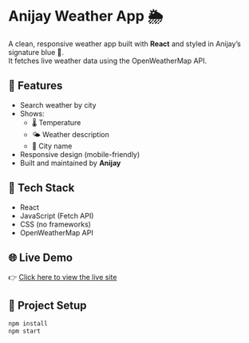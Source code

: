 # Anijay Weather App 🌦️

A clean, responsive weather app built with **React** and styled in Anijay’s signature blue 💙.  
It fetches live weather data using the OpenWeatherMap API.

## 🔧 Features

- Search weather by city
- Shows:
  - 🌡️ Temperature
  - 🌤️ Weather description
  - 📍 City name
- Responsive design (mobile-friendly)
- Built and maintained by **Anijay**

## 🚀 Tech Stack

- React
- JavaScript (Fetch API)
- CSS (no frameworks)
- OpenWeatherMap API

## 🌐 Live Demo

👉 [Click here to view the live site](anijay-weatherapp.netlify.app)

## 📂 Project Setup

```bash
npm install
npm start

